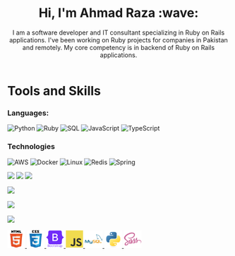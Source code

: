 <h1 align="center"> Hi, I'm Ahmad Raza :wave: </h1>

<div align="center">
  I am a software developer and IT consultant specializing in Ruby on Rails applications.
  I've been working on Ruby projects for companies in Pakistan and remotely. My core competency is in backend of Ruby on Rails applications.
</div>
<!--   
<p><img src="https://komarev.com/ghpvc/?username=AhmadR-Coder-max&label=Profile%20views&color=0e75b6&style=flat"
    alt="AhmadR-Coder-max" /> 
  </p> -->

<br>


<h1>Tools and Skills </h1>

<h3> Languages: </h3>

![Python](https://img.shields.io/badge/-Python-fbfbfb?&logo=Python)
![Ruby](https://img.shields.io/badge/-Ruby-000?&logo=Ruby)
![SQL](https://img.shields.io/badge/-SQL-fbfbfb?&logo=MySQL)
![JavaScript](https://img.shields.io/badge/-JavaScript-000?&logo=JavaScript)
![TypeScript](https://img.shields.io/badge/-TypeScript-fbfbfb?&logo=TypeScript)

### Technologies

![AWS](https://img.shields.io/badge/-AWS-000?&logo=Amazon-AWS&logoColor=F90)
![Docker](https://img.shields.io/badge/-Docker-000?&logo=Docker)
![Linux](https://img.shields.io/badge/-Linux-000?&logo=Linux)
![Redis](https://img.shields.io/badge/-Redis-000?&logo=Redis)
![Spring](https://img.shields.io/badge/-Spring-000?&logo=Spring)

![](https://img.shields.io/badge/Programming_Languages-Ruby_/_Python-informational?style=flat&logo=appveyor&logoColor=%2303fce3&color=2bbc8a)
![](https://img.shields.io/badge/FrameWork&message=RubyOnRails&color=2bbc8a)
![](https://img.shields.io/badge/Framework-Rails-informational?style=flat&logo=appveyor&logoColor=%2303fce3&color=FFC133)

![](https://img.shields.io/badge/Front_end-HTML_/_CSS_/_SCSS_/_Bootstrap_/_TailwindCSS_/_JavaSrcript_/_ES6_/_JQuery-informational?style=flat&logo=appveyor&logoColor=%2303fce3&color=FFC133)

![](https://img.shields.io/badge/Back_end-Ruby_/_SQL_/_MySQL_/_PostgreSQL_/_SQLite-informational?style=flat&logo=appveyor&logoColor=%2303fce3&color=69ABBD)

![](https://img.shields.io/badge/Job_Titles-Full_Stack_ROR_Developer_/_Software_Developer_/_Web_Developer-informational?style=flat&logo=appveyor&logoColor=%2303fce3&color=69ABBD)

<p align="left">
  
  <a href="https://www.w3.org/html/" target="_blank" rel="noreferrer"> 
    <img
      src="https://raw.githubusercontent.com/devicons/devicon/master/icons/html5/html5-original-wordmark.svg"
      alt="html5" width="40" height="40" />
  </a> 
  
  <a href="https://www.w3schools.com/css/" target="_blank" rel="noreferrer">
    <img
      src="https://raw.githubusercontent.com/devicons/devicon/master/icons/css3/css3-original-wordmark.svg" alt="css3"
      width="40" height="40" /> 
  </a>
  
  <a href="https://getbootstrap.com" target="_blank" rel="noreferrer">
    <img src="https://raw.githubusercontent.com/devicons/devicon/master/icons/bootstrap/bootstrap-plain-wordmark.svg" alt="bootstrap" width="40" height="40" /> 
  </a>
  
  <a href="https://developer.mozilla.org/en-US/docs/Web/JavaScript" target="_blank" rel="noreferrer">
    <img
      src="https://raw.githubusercontent.com/devicons/devicon/master/icons/javascript/javascript-original.svg"
      alt="javascript" width="40" height="40" />
  </a> 
  
  <a href="https://www.mysql.com/" target="_blank" rel="noreferrer">
    <img
      src="https://raw.githubusercontent.com/devicons/devicon/master/icons/mysql/mysql-original-wordmark.svg"
      alt="mysql" width="40" height="40" /> 
  </a> 

  <a href="https://www.python.org" target="_blank" rel="noreferrer">
    <img
      src="https://raw.githubusercontent.com/devicons/devicon/master/icons/python/python-original.svg" alt="python"
      width="40" height="40" /> 
  </a> 
  
  <a href="https://sass-lang.com" target="_blank" rel="noreferrer">
    <img
      src="https://raw.githubusercontent.com/devicons/devicon/master/icons/sass/sass-original.svg" alt="sass" width="40"
      height="40" /> 
  </a> 
</p>

<!-- <h3 align="left">Connect with me:</h3> -->
<!-- <p align="left"> -->
<!--   <a href="https://www.linkedin.com/in/-ahmad-raza/" target="blank"><img align="center"
      src="https://raw.githubusercontent.com/rahuldkjain/github-profile-readme-generator/master/src/images/icons/Social/linked-in-alt.svg"
      alt="adam pithewan" height="30" width="40" /></a> -->
<!--   <a href="https://fb.com/adam pithen wala" target="blank"><img align="center"
      src="https://raw.githubusercontent.com/rahuldkjain/github-profile-readme-generator/master/src/images/icons/Social/facebook.svg"
      alt="adam pithen wala" height="30" width="40" /></a>
  <a href="https://instagram.com/_._.adam._" target="blank"><img align="center"
      src="https://raw.githubusercontent.com/rahuldkjain/github-profile-readme-generator/master/src/images/icons/Social/instagram.svg"
      alt="_._.adam._" height="30" width="40" /></a>
  <a href="https://www.hackerrank.com/adampithewan" target="blank"><img align="center"
      src="https://raw.githubusercontent.com/rahuldkjain/github-profile-readme-generator/master/src/images/icons/Social/hackerrank.svg"
      alt="adampithewan" height="30" width="40" /></a>
 <a href="https://twitter.com/adam_pithenwala" target="blank"><img align="center"
      src="https://raw.githubusercontent.com/rahuldkjain/github-profile-readme-generator/master/src/images/icons/Social/twitter.svg"
      alt="adampithewan" height="30" width="40" /></a> -->
<!-- </p> -->

<br>
